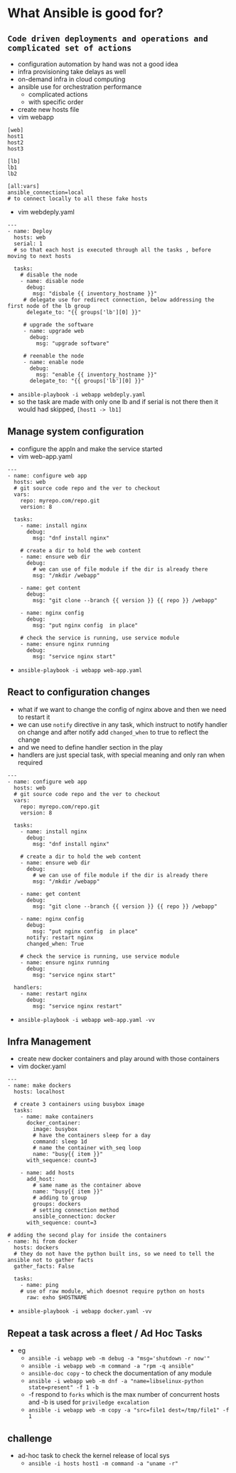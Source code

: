 # What Ansible is good for?
## `Code driven deployments and operations and complicated set of actions`
  - configuration automation by hand was not a good idea
  - infra provisioning take delays as well
  - on-demand infra in cloud computing
  - ansible use for orchestration performance
    - complicated actions
    - with specific order
  - create new hosts file
  - vim webapp
  ```
  [web]
  host1
  host2
  host3
  
  [lb]
  lb1
  lb2
  
  [all:vars]
  ansible_connection=local
  # to connect locally to all these fake hosts
  ```
  - vim webdeply.yaml
  ```
  ---
  - name: Deploy
    hosts: web
    serial: 1
    # so that each host is executed through all the tasks , before moving to next hosts
    
    tasks:
      # disable the node
      - name: disable node
        debug:
          msg: "disbale {{ inventory_hostname }}"
       # delegate use for redirect connection, below addressing the first node of the lb group
        delegate_to: "{{ groups['lb'][0] }}"
        
       # upgrade the software
       - name: upgrade web
         debug:
           msg: "upgrade software"
           
       # reenable the node
       - name: enable node
         debug:
           msg: "enable {{ inventory_hostname }}"
         delegate_to: "{{ groups['lb'][0] }}"
  ```
  - `ansible-playbook -i webapp webdeply.yaml`
  - so the task are made with only one lb and if serial is not there then it would had skipped, `[host1 -> lb1]`
## Manage system configuration
  - configure the appln and make the service started
  - vim web-app.yaml
  ```
  ---
  - name: configure web app
    hosts: web
    # git source code repo and the ver to checkout
    vars:
      repo: myrepo.com/repo.git
      version: 8
     
    tasks:
      - name: install nginx
        debug:
          msg: "dnf install nginx"
          
      # create a dir to hold the web content
      - name: ensure web dir
        debug: 
          # we can use of file module if the dir is already there
          msg: "/mkdir /webapp"
          
      - name: get content
        debug:
          msg: "git clone --branch {{ version }} {{ repo }} /webapp"
      
      - name: nginx config
        debug:
          msg: "put nginx config  in place"
      
      # check the service is running, use service module
      - name: ensure nginx running
        debug:
          msg: "service nginx start"     
  ```
  - `ansible-playbook -i webapp web-app.yaml`
## React to configuration changes
  - what if we want to change the config of nginx above and then we need to restart it
  - we can use `notify` directive in any task, which instruct to notify handler on change and after notify add `changed_when` to true to reflect the change
  - and we need to define handler section in the play
  - handlers are just special task, with special meaning and only ran when required
  ```
  ---
  - name: configure web app
    hosts: web
    # git source code repo and the ver to checkout
    vars:
      repo: myrepo.com/repo.git
      version: 8
     
    tasks:
      - name: install nginx
        debug:
          msg: "dnf install nginx"
          
      # create a dir to hold the web content
      - name: ensure web dir
        debug: 
          # we can use of file module if the dir is already there
          msg: "/mkdir /webapp"
          
      - name: get content
        debug:
          msg: "git clone --branch {{ version }} {{ repo }} /webapp"
      
      - name: nginx config
        debug:
          msg: "put nginx config  in place"
        notify: restart nginx
        changed_when: True
      
      # check the service is running, use service module
      - name: ensure nginx running
        debug:
          msg: "service nginx start" 
          
    handlers:
      - name: restart nginx
        debug:
          msg: "service nginx restart"
  ```
  - `ansible-playbook -i webapp web-app.yaml -vv`
## Infra Management
  - create new docker containers and play around with those containers
  - vim docker.yaml
  ```
  ---
  - name: make dockers
    hosts: localhost
    
    # create 3 containers using busybox image
    tasks:
      - name: make containers
        docker_container:
          image: busybox
          # have the containers sleep for a day
          command: sleep 1d
          # name the container with_seq loop
          name: "busy{{ item }}"
        with_sequence: count=3
      
      - name: add hosts
        add_host:
          # same name as the container above
          name: "busy{{ item }}"
          # adding to group
          groups: dockers
          # setting connection method
          ansible_connection: docker
        with_sequence: count=3
        
  # adding the second play for inside the containers
  - name: hi from docker
    hosts: dockers
    # they do not have the python built ins, so we need to tell the ansible not to gather facts
    gather_facts: False
    
    tasks:
      - name: ping
      # use of raw module, which doesnot require python on hosts
        raw: exho $HOSTNAME
  ```
  - `ansible-playbook -i webapp docker.yaml -vv`
## Repeat a task across a fleet / Ad Hoc Tasks
  - eg 
    - `ansible -i webapp web -m debug -a "msg='shutdown -r now'"`
    - `ansible -i webapp web -m command -a "rpm -q ansible"`
    - `ansible-doc copy` - to check the documentation of any module
    - `ansible -i webapp web -m dnf -a "name=libselinux-python state=present" -f 1 -b`
    - -f respond to `forks` which is the max number of concurrent hosts and -b is used for `priviledge excalation`
    - `ansible -i webapp web -m copy -a "src=file1 dest=/tmp/file1" -f 1`
## challenge
  - ad-hoc task to check the kernel release of local sys
    - `ansible -i hosts host1 -m command -a "uname -r"`
